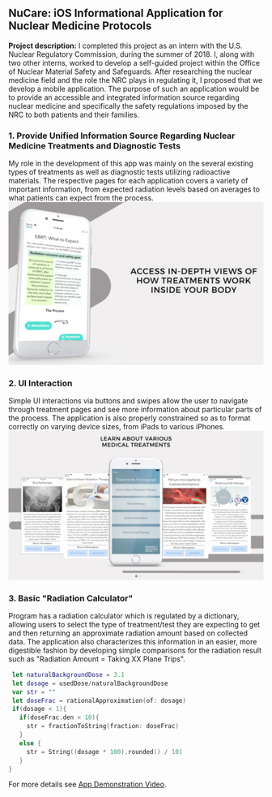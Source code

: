 ## NuCare: iOS Informational Application for Nuclear Medicine Protocols

**Project description:** I completed this project as an intern with the U.S. Nuclear Regulatory Commission, during the summer of 2018. I, along with two other interns, worked to develop a self-guided project within the Office of Nuclear Material Safety and Safeguards. After researching the nuclear medicine field and the role the NRC plays in regulating it, I proposed that we develop a mobile application. The purpose of such an application would be to provide an accessible and integrated information source regarding nuclear medicine and specifically the safety regulations imposed by the NRC to both patients and their families.

### 1. Provide Unified Information Source Regarding Nuclear Medicine Treatments and Diagnostic Tests

My role in the development of this app was mainly on the several existing types of treatments as well as diagnostic tests utilizing radioactive materials. The respective pages for each application covers a variety of important information, from expected radiation levels based on averages to what patients can expect from the process.
<img src="images/EBRTPage.png?raw=true"/>

### 2. UI Interaction
Simple UI interactions via buttons and swipes allow the user to navigate through treatment pages and see more information about particular parts of the process. The application is also properly constrained so as to format correctly on varying device sizes, from iPads to various iPhones.
<img src="images/TreatmentsPage.png?raw=true"/>


### 3. Basic "Radiation Calculator"
Program has a radiation calculator which is regulated by a dictionary, allowing users to select the type of treatment/test they are expecting to get and then returning an approximate radiation amount based on collected data. The application also characterizes this information in an easier, more digestible fashion by developing simple comparisons for the radiation result such as "Radiation Amount = Taking XX Plane Trips".
```Swift
 let naturalBackgroundDose = 3.1
 let dosage = usedDose/naturalBackgroundDose
 var str = ""
 let doseFrac = rationalApproximation(of: dosage)
 if(dosage < 1){
   if(doseFrac.den < 10){
     str = fractionToString(fraction: doseFrac)
   }
   else {
     str = String((dosage * 100).rounded() / 10)
   }
}
```

For more details see [App Demonstration Video](https://vimeo.com/295086496).
